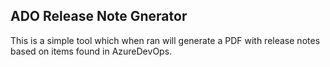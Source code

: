 ﻿## ADO Release Note Gnerator
This is a simple tool which when ran will generate a PDF with release notes based on items found in AzureDevOps. 